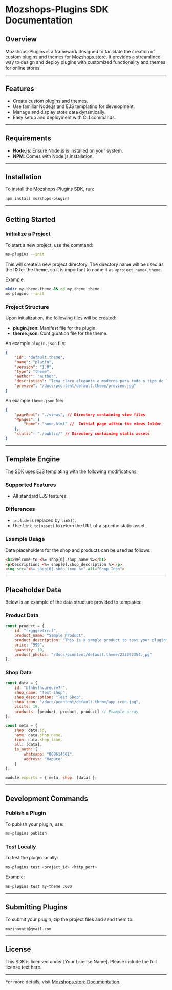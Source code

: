 # Mozshops-Plugins SDK Documentation

## Overview
Mozshops-Plugins is a framework designed to facilitate the creation of custom plugins and themes for [Mozshops.store](https://mozshops.store). It provides a streamlined way to design and deploy plugins with customized functionality and themes for online stores.

---

## Features
- Create custom plugins and themes.
- Use familiar Node.js and EJS templating for development.
- Manage and display store data dynamically.
- Easy setup and deployment with CLI commands.

---

## Requirements
- **Node.js**: Ensure Node.js is installed on your system.
- **NPM**: Comes with Node.js installation.

---

## Installation
To install the Mozshops-Plugins SDK, run:

```bash
npm install mozshops-plugins
```

---

## Getting Started
### Initialize a Project
To start a new project, use the command:

```bash
ms-plugins --init
```

This will create a new project directory. The directory name will be used as the **ID** for the theme, so it is important to name it as `<project_name>.theme`.

Example:

```bash
mkdir my-theme.theme && cd my-theme.theme
ms-plugins --init
```

### Project Structure
Upon initialization, the following files will be created:
- **plugin.json**: Manifest file for the plugin.
- **theme.json**: Configuration file for the theme.

An example `plugin.json` file:

```json
{
    "id": "default.theme",
    "name": "plugin",
    "version": "1.0",
    "type": "theme",
    "author": "author",
    "description": "Tema claro elegante e moderno para todo o tipo de lojas",
    "preview": "/docs/pcontent/default.theme/preview.jpg"
}
```

An example `theme.json` file:

```json
{
    "pageRoot": "./views", // Directory containing view files 
    "@pages": {
        "home": "home.html" //  Initial page within the views folder 
    },
    "static": "./public/" // Directory containing static assets 
}
```

---

## Template Engine
The SDK uses EJS templating with the following modifications:

### Supported Features
- All standard EJS features.

### Differences
- `include` is replaced by `link()`.
- Use `link_to(asset)` to return the URL of a specific static asset.

### Example Usage
Data placeholders for the shop and products can be used as follows:

```html
<h1>Welcome to <%= shop[0].shop_name %></h1>
<p>Description: <%= shop[0].shop_description %></p>
<img src="<%= shop[0].shop_icon %>" alt="Shop Icon">
```

---

## Placeholder Data
Below is an example of the data structure provided to templates:

### Product Data
```javascript
const product = {
    id: "rrgggre4rrrf",
    product_name: "Sample Product",
    product_description: "This is a sample product to test your plugin",
    price: "999",
    quantity: 10,
    product_photos: "/docs/pcontent/default.theme/233392354.jpg"
};
```

### Shop Data
```javascript
const data = {
    id: "bfhhvfhvureure7r",
    shop_name: "Test Shop",
    shop_description: "Test Shop",
    shop_icon: "/docs/pcontent/default.theme/app_icon.jpg",
    visits: 19,
    products: [product, product, product] // Example array
};

const meta = {
    shop: data.id,
    name: data.shop_name,
    icon: data.shop_icon,
    all: [data],
    is_auth: {
        whatsapp: "860614661",
        address: "Maputo"
    }
};

module.exports = { meta, shop: [data] };
```

---

## Development Commands
### Publish a Plugin
To publish your plugin, use:

```bash
ms-plugins publish
```

### Test Locally
To test the plugin locally:

```bash
ms-plugins test <project_id> <http_port>
```
Example:

```bash
ms-plugins test my-theme 3000
```

---

## Submitting Plugins
To submit your plugin, zip the project files and send them to:

```
mozinovati@gmail.com
```

---

## License
This SDK is licensed under [Your License Name]. Please include the full license text here.

---

For more details, visit [Mozshops.store Documentation](https://mozshops.store/dev/plugins).

